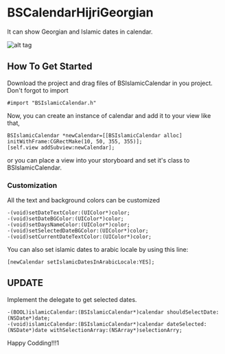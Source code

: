 # BSCalendarHijriGeorgian
It can show Georgian and Islamic dates in calendar.  

![alt tag](https://cloud.githubusercontent.com/assets/16186934/25127517/9283fb82-244f-11e7-9b8b-38058479c244.png)

## How To Get Started
Download the project and drag files of BSIslamicCalendar in you project. Don't forgot to import
```
#import "BSIslamicCalendar.h"
```
Now, you can create an instance of calendar and add it to your view like that,
```
BSIslamicCalendar *newCalendar=[[BSIslamicCalendar alloc] initWithFrame:CGRectMake(10, 50, 355, 355)];
[self.view addSubview:newCalendar];
```
or you can place a view into your storyboard and set it's class to BSIslamicCalendar.

### Customization
All the text and background colors can be customized

```
-(void)setDateTextColor:(UIColor*)color;
-(void)setDateBGColor:(UIColor*)color;
-(void)setDaysNameColor:(UIColor*)color;
-(void)setSelectedDateBGColor:(UIColor*)color;
-(void)setCurrentDateTextColor:(UIColor*)color;
```
You can also set islamic dates to arabic locale by using this line:
```
[newCalendar setIslamicDatesInArabicLocale:YES];
```
## UPDATE
Implement the delegate to get selected dates. 
```
-(BOOL)islamicCalendar:(BSIslamicCalendar*)calendar shouldSelectDate:(NSDate*)date;
-(void)islamicCalendar:(BSIslamicCalendar*)calendar dateSelected:(NSDate*)date withSelectionArray:(NSArray*)selectionArry;
```

Happy Codding!!!1
